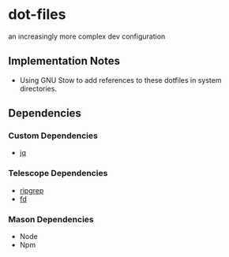 # dot-files
an increasingly more complex dev configuration

## Implementation Notes
- Using GNU Stow to add references to these dotfiles in system directories.

## Dependencies

### Custom Dependencies
- [jq](https://stedolan.github.io/jq/)

### Telescope Dependencies
- [ripgrep](https://github.com/BurntSushi/ripgrep)
- [fd](https://github.com/sharkdp/fd)

### Mason Dependencies
- Node
- Npm
